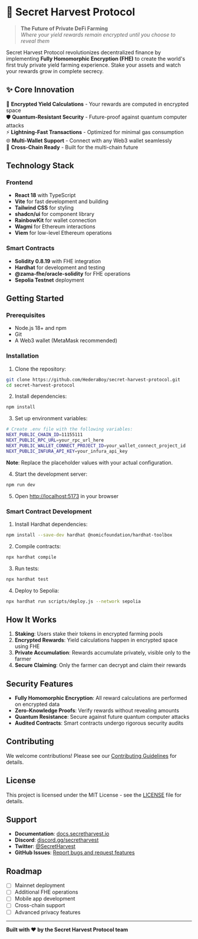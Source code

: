 # 🌾 Secret Harvest Protocol

> **The Future of Private DeFi Farming**  
> *Where your yield rewards remain encrypted until you choose to reveal them*

Secret Harvest Protocol revolutionizes decentralized finance by implementing **Fully Homomorphic Encryption (FHE)** to create the world's first truly private yield farming experience. Stake your assets and watch your rewards grow in complete secrecy.

## ✨ Core Innovation

🔐 **Encrypted Yield Calculations** - Your rewards are computed in encrypted space  
🛡️ **Quantum-Resistant Security** - Future-proof against quantum computer attacks  
⚡ **Lightning-Fast Transactions** - Optimized for minimal gas consumption  
🌐 **Multi-Wallet Support** - Connect with any Web3 wallet seamlessly  
🔗 **Cross-Chain Ready** - Built for the multi-chain future

## Technology Stack

### Frontend
- **React 18** with TypeScript
- **Vite** for fast development and building
- **Tailwind CSS** for styling
- **shadcn/ui** for component library
- **RainbowKit** for wallet connection
- **Wagmi** for Ethereum interactions
- **Viem** for low-level Ethereum operations

### Smart Contracts
- **Solidity 0.8.19** with FHE integration
- **Hardhat** for development and testing
- **@zama-fhe/oracle-solidity** for FHE operations
- **Sepolia Testnet** deployment

## Getting Started

### Prerequisites

- Node.js 18+ and npm
- Git
- A Web3 wallet (MetaMask recommended)

### Installation

1. Clone the repository:
```bash
git clone https://github.com/HederaBoy/secret-harvest-protocol.git
cd secret-harvest-protocol
```

2. Install dependencies:
```bash
npm install
```

3. Set up environment variables:
```bash
# Create .env file with the following variables:
NEXT_PUBLIC_CHAIN_ID=11155111
NEXT_PUBLIC_RPC_URL=your_rpc_url_here
NEXT_PUBLIC_WALLET_CONNECT_PROJECT_ID=your_wallet_connect_project_id
NEXT_PUBLIC_INFURA_API_KEY=your_infura_api_key
```

**Note**: Replace the placeholder values with your actual configuration.

4. Start the development server:
```bash
npm run dev
```

5. Open [http://localhost:5173](http://localhost:5173) in your browser

### Smart Contract Development

1. Install Hardhat dependencies:
```bash
npm install --save-dev hardhat @nomicfoundation/hardhat-toolbox
```

2. Compile contracts:
```bash
npx hardhat compile
```

3. Run tests:
```bash
npx hardhat test
```

4. Deploy to Sepolia:
```bash
npx hardhat run scripts/deploy.js --network sepolia
```

## How It Works

1. **Staking**: Users stake their tokens in encrypted farming pools
2. **Encrypted Rewards**: Yield calculations happen in encrypted space using FHE
3. **Private Accumulation**: Rewards accumulate privately, visible only to the farmer
4. **Secure Claiming**: Only the farmer can decrypt and claim their rewards

## Security Features

- **Fully Homomorphic Encryption**: All reward calculations are performed on encrypted data
- **Zero-Knowledge Proofs**: Verify rewards without revealing amounts
- **Quantum Resistance**: Secure against future quantum computer attacks
- **Audited Contracts**: Smart contracts undergo rigorous security audits

## Contributing

We welcome contributions! Please see our [Contributing Guidelines](CONTRIBUTING.md) for details.

## License

This project is licensed under the MIT License - see the [LICENSE](LICENSE) file for details.

## Support

- **Documentation**: [docs.secretharvest.io](https://docs.secretharvest.io)
- **Discord**: [discord.gg/secretharvest](https://discord.gg/secretharvest)
- **Twitter**: [@SecretHarvest](https://twitter.com/SecretHarvest)
- **GitHub Issues**: [Report bugs and request features](https://github.com/HederaBoy/secret-harvest-protocol/issues)

## Roadmap

- [ ] Mainnet deployment
- [ ] Additional FHE operations
- [ ] Mobile app development
- [ ] Cross-chain support
- [ ] Advanced privacy features

---

**Built with ❤️ by the Secret Harvest Protocol team**
